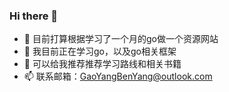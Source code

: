 ### Hi there 👋
- 🔭 目前打算根据学习了一个月的go做一个资源网站
- 🌱 我目前正在学习go，以及go相关框架
- 🤔 可以给我推荐推荐学习路线和相关书籍
- 📫 联系邮箱：GaoYangBenYang@outlook.com
